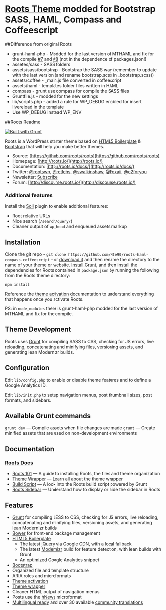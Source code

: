 # [Roots Theme](http://roots.io/) modded for Bootstrap SASS, HAML, Compass and Coffeescript

##Difference from original Roots

* grunt-haml-php - Modded for the last version of MTHAML and fix for the compile [#7](https://github.com/alexluke/grunt-haml-php/issues/7) and [#8](https://github.com/alexluke/grunt-haml-php/issues/8) (not in the dependence of packages.json!)
* assetes/sass - SASS folders
* assets/sass/bootstrap - Bootstrap the SASS way (remember to update with the last version (and rename bootstrap.scss in _bootstrap.scss))
* assets/coffee - _main.js file converted in coffeescript
* assets/haml - templates folder files written in HAML
* compass - grunt use compass for compile the SASS files
* Gruntfile.js - modded for the new settings
* lib/scripts.php - added a rule for WP_DEBUG enabled for insert livereload in the template
* Use WP_DEBUG instead WP_ENV
    
##Roots Readme

[![Built with Grunt](https://cdn.gruntjs.com/builtwith.png)](http://gruntjs.com/)

Roots is a WordPress starter theme based on [HTML5 Boilerplate](http://html5boilerplate.com/) & [Bootstrap](http://getbootstrap.com/) that will help you make better themes.

* Source: [https://github.com/roots/roots](https://github.com/roots/roots)
* Homepage: [http://roots.io/](http://roots.io/)
* Documentation: [http://roots.io/docs/](http://roots.io/docs/)
* Twitter: [@rootswp](https://twitter.com/rootswp), [@retlehs](https://twitter.com/retlehs), [@swalkinshaw](https://twitter.com/swalkinshaw), [@Foxaii](https://twitter.com/Foxaii), [@c2foryou](https://twitter.com/c2foryou)
* Newsletter: [Subscribe](http://roots.io/subscribe/)
* Forum: [http://discourse.roots.io/](http://discourse.roots.io/)

### Additional features

Install the [Soil](https://github.com/roots/soil) plugin to enable additional features:

* Root relative URLs
* Nice search (`/search/query/`)
* Cleaner output of `wp_head` and enqueued assets markup

## Installation

Clone the git repo - `git clone https://github.com/Mte90/roots-haml-compass-coffeescript` - or [download it](https://github.com/Mte90/roots-haml-compass-coffeescript/zipball/master) and then rename the directory to the name of your theme or website. [Install Grunt](http://gruntjs.com/getting-started), and then install the dependencies for Roots contained in `package.json` by running the following from the Roots theme directory:

```
npm install
```

Reference the [theme activation](http://roots.io/roots-101/#theme-activation) documentation to understand everything that happens once you activate Roots.

PS: in `node_modules` there is  grunt-haml-php modded for the last version of MTHAML and fix for the compile.

## Theme Development

Roots uses [Grunt](http://gruntjs.com/) for compiling SASS to CSS, checking for JS errors, live reloading, concatenating and minifying files, versioning assets, and generating lean Modernizr builds.

## Configuration

Edit `lib/config.php` to enable or disable theme features and to define a Google Analytics ID.

Edit `lib/init.php` to setup navigation menus, post thumbnail sizes, post formats, and sidebars.

## Available Grunt commands

`grunt dev` — Compile assets when file changes are made
`grunt` — Create minified assets that are used on non-development environments

## Documentation

### [Roots Docs](http://roots.io/docs/)

* [Roots 101](http://roots.io/roots-101/) — A guide to installing Roots, the files and theme organization
* [Theme Wrapper](http://roots.io/an-introduction-to-the-roots-theme-wrapper/) — Learn all about the theme wrapper
* [Build Script](http://roots.io/using-grunt-for-wordpress-theme-development/) — A look into the Roots build script powered by Grunt
* [Roots Sidebar](http://roots.io/the-roots-sidebar/) — Understand how to display or hide the sidebar in Roots

## Features


* [Grunt](http://roots.io/using-grunt-for-wordpress-theme-development/) for compiling LESS to CSS, checking for JS errors, live reloading, concatenating and minifying files, versioning assets, and generating lean Modernizr builds
* [Bower](http://bower.io/) for front-end package management
* [HTML5 Boilerplate](http://html5boilerplate.com/)
  * The latest [jQuery](http://jquery.com/) via Google CDN, with a local fallback
  * The latest [Modernizr](http://modernizr.com/) build for feature detection, with lean builds with Grunt
  * An optimized Google Analytics snippet
* [Bootstrap](http://getbootstrap.com/)
* Organized file and template structure
* ARIA roles and microformats
* [Theme activation](http://roots.io/roots-101/#theme-activation)
* [Theme wrapper](http://roots.io/an-introduction-to-the-roots-theme-wrapper/)
* Cleaner HTML output of navigation menus
* Posts use the [hNews](http://microformats.org/wiki/hnews) microformat
* [Multilingual ready](http://roots.io/wpml/) and over 30 available [community translations](https://github.com/roots/roots-translations)

